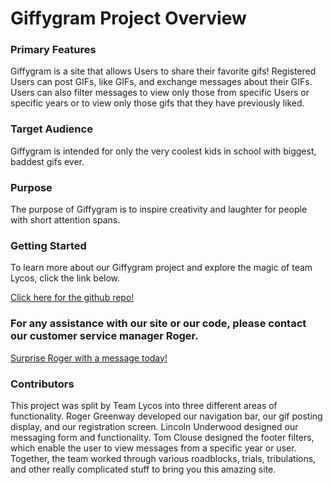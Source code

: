 <h1> Giffygram Project Overview</h1>

<h3>Primary Features</h3>

<p>Giffygram is a site that allows Users to share their favorite gifs! Registered Users can post GIFs, like GIFs, and exchange messages about their GIFs. Users can also filter messages to view only those from specific Users or specific years or to view only those gifs that they have previously liked.   </p>

<h3>Target Audience </h3>

<p>Giffygram is intended for only the very coolest kids in school with biggest, baddest gifs ever.</p>

<h3>Purpose</h3>

<p>The purpose of Giffygram is to inspire creativity and laughter for people with short attention spans.</p>

<h3>Getting Started</h3>

<p>To learn more about our Giffygram project and explore the magic of team Lycos, click the link below.</p>
<a href="https://github.com/nss-day-cohort-48/giffygram-lycos">Click here for the github repo!</a>

<h3>For any assistance with our site or our code, please contact our customer service manager Roger.</h3>
<a href="https://github.com/rbgreenway3rd">Surprise Roger with a message today!</a>

<h3>Contributors</h3>

<p>This project was split by Team Lycos into three different areas of functionality. Roger Greenway developed our navigation bar, our gif posting display, and our registration screen. Lincoln Underwood designed our messaging form and functionality. Tom Clouse designed the footer filters, which enable the user to view messages from a specific year or user. Together, the team worked through various roadblocks, trials, tribulations, and other really complicated stuff to bring you this amazing site.</p>

